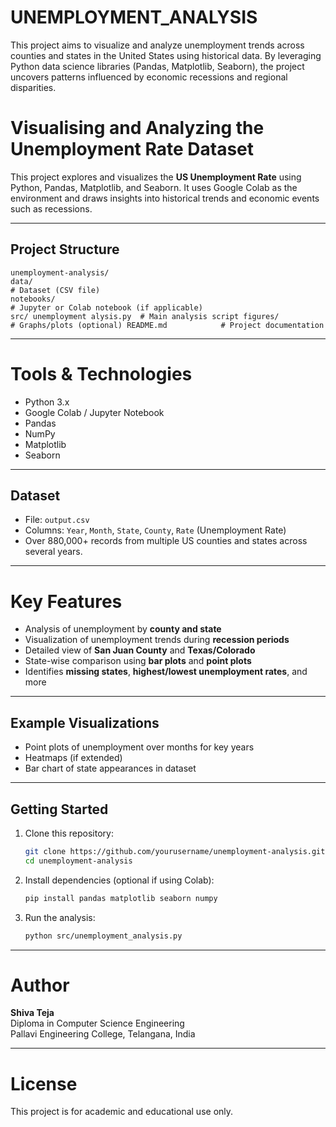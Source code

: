 # UNEMPLOYMENT_ANALYSIS
This project aims to visualize and analyze unemployment trends across counties and states in the United States using historical data. By leveraging Python data science libraries (Pandas, Matplotlib, Seaborn), the project uncovers patterns influenced by economic recessions and regional disparities.
# Visualising and Analyzing the Unemployment Rate Dataset

This project explores and visualizes the **US Unemployment Rate** using Python, Pandas, Matplotlib, and Seaborn. It uses Google Colab as the environment and draws insights into historical trends and economic events such as recessions.

---

## Project Structure

```
unemployment-analysis/
data/
# Dataset (CSV file)
notebooks/
# Jupyter or Colab notebook (if applicable)
src/ unemployment alysis.py  # Main analysis script figures/             # Graphs/plots (optional) README.md            # Project documentation
```

---

# Tools & Technologies

- Python 3.x
- Google Colab / Jupyter Notebook
- Pandas
- NumPy
- Matplotlib
- Seaborn

---

## Dataset

- File: `output.csv`
- Columns: `Year`, `Month`, `State`, `County`, `Rate` (Unemployment Rate)
- Over 880,000+ records from multiple US counties and states across several years.

---

# Key Features

- Analysis of unemployment by **county and state**
- Visualization of unemployment trends during **recession periods**
- Detailed view of **San Juan County** and **Texas/Colorado**
- State-wise comparison using **bar plots** and **point plots**
- Identifies **missing states**, **highest/lowest unemployment rates**, and more

---

## Example Visualizations
- Point plots of unemployment over months for key years
- Heatmaps (if extended)
- Bar chart of state appearances in dataset

---

## Getting Started

1. Clone this repository:
   ```bash
   git clone https://github.com/yourusername/unemployment-analysis.git
   cd unemployment-analysis
   ```

2. Install dependencies (optional if using Colab):
   ```bash
   pip install pandas matplotlib seaborn numpy
   ```

3. Run the analysis:
   ```bash
   python src/unemployment_analysis.py
   ```

---

# Author

**Shiva Teja**  
Diploma in Computer Science Engineering  
Pallavi Engineering College, Telangana, India

---

# License

This project is for academic and educational use only.
